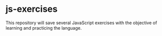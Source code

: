 # js-exercises

This repository will save several JavaScript exercises with the objective of learning and practicing the language.
